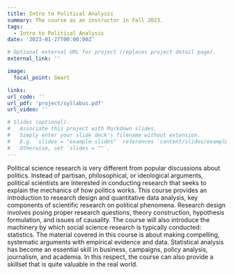 ```yaml
---
title: Intro to Political Analysis
summary: The course as an instructor in Fall 2023.
tags:
  - Intro to Political Analysis
date: '2023-01-27T00:00:00Z'

# Optional external URL for project (replaces project detail page).
external_link: ''

image:
  focal_point: Smart

links:
url_code: ''
url_pdf: 'project/syllabus.pdf'
url_video: ''

# Slides (optional).
#   Associate this project with Markdown slides.
#   Simply enter your slide deck's filename without extension.
#   E.g. `slides = "example-slides"` references `content/slides/example-slides.md`.
#   Otherwise, set `slides = ""`.
---
```


Political science research is very different from popular discussions about politics. Instead of partisan, philosophical, or ideological arguments, political scientists are interested in conducting research that seeks to explain the mechanics of how politics works. This course provides an introduction to research design and quantitative data analysis, key components of scientific research on political phenomena. Research design involves posing proper research questions, theory construction, hypothesis formulation, and issues of causality. The course will also introduce the machinery by which social science research is typically conducted: statistics. The material covered in this course is about making compelling, systematic arguments with empirical evidence and data. Statistical analysis has become an essential skill in business, campaigns, policy analysis, journalism, and academia. In this respect, the course can also provide a skillset that is quite valuable in the real world.

